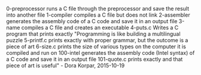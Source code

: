 0-preprocessor runs a C file through the preprocessor and save the result into another file
1-compiler compiles a C file but does not link
2-assembler generates the assembly code of a C code and save it in an output file
3-name compiles a C file and creates an executable
4-puts.c Writes a C program that prints exactly "Programming is like building a multilingual puzzle
5-printf.c prints exactly with proper grammar, but the outcome is a piece of art
6-size.c prints the size of various types on the computer it is compiled and run on
100-intel generates the assembly code (Intel syntax) of a C code and save it in an output file
101-quote.c prints exactly and that piece of art is useful" - Dora Korpar, 2015-10-19
